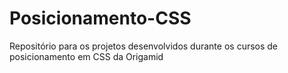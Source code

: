 # Posicionamento-CSS
 Repositório para os projetos desenvolvidos durante os cursos de posicionamento em CSS da Origamid

